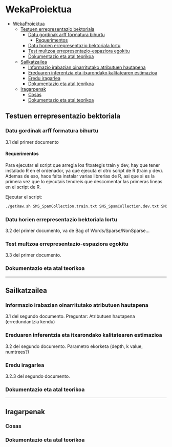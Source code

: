 # WekaProiektua

- [WekaProiektua](#wekaproiektua)
  * [Testuen errepresentazio bektoriala](#testuen-errepresentazio-bektoriala)
    + [Datu gordinak arff formatura bihurtu](#datu-gordinak-arff-formatura-bihurtu)
      - [Requerimentos](#requerimentos)
    + [Datu horien errepresentazio bektoriala lortu](#datu-horien-errepresentazio-bektoriala-lortu)
    + [Test multzoa errepresentazio-espaziora egokitu](#test-multzoa-errepresentazio-espaziora-egokitu)
    + [Dokumentazio eta atal teorikoa](#dokumentazio-eta-atal-teorikoa)
  * [Sailkatzailea](#sailkatzailea)
    + [Informazio irabazian oinarritutako atributuen hautapena](#informazio-irabazian-oinarritutako-atributuen-hautapena)
    + [Ereduaren inferentzia eta itxarondako kalitatearen estimazioa](#ereduaren-inferentzia-eta-itxarondako-kalitatearen-estimazioa)
    + [Eredu iragarlea](#eredu-iragarlea)
    + [Dokumentazio eta atal teorikoa](#dokumentazio-eta-atal-teorikoa-1)
  * [Iragarpenak](#iragarpenak)
    + [Cosas](#cosas)
    + [Dokumentazio eta atal teorikoa](#dokumentazio-eta-atal-teorikoa-2)


## Testuen errepresentazio bektoriala

### Datu gordinak arff formatura bihurtu
3.1 del primer documento

#### Requerimentos
Para ejecutar el script que arregla los fitxategis train y dev, hay que tener instalado R en el ordenador, ya que ejecuta el otro script de R (train y dev). Ademas de eso, hace falta instalar varias librerias de R, asi que si es la primera vez que lo ejecutais tendreis que descomentar las primeras lineas en el script de R.

Ejecutar el script: 

```bash
./getRaw.sh SMS_SpamCollection.train.txt SMS_SpamCollection.dev.txt SMS_SpamCollection.test_blind.txt ~/weka-3-8-5-azul-zulu-linux/weka-3-8-5/weka.jar 
```

### Datu horien errepresentazio bektoriala lortu
3.2 del primer documento, va de Bag of Words/Sparse/NonSparse...
  
### Test multzoa errepresentazio-espaziora egokitu
3.3 del primer documento.

### Dokumentazio eta atal teorikoa

---

## Sailkatzailea
### Informazio irabazian oinarritutako atributuen hautapena 
3.1 del segundo documento. Preguntar: Atributuen hautapena (erredundantzia kendu)
  
### Ereduaren inferentzia eta itxarondako kalitatearen estimazioa 
3.2 del segundo documento. Parametro ekorketa (depth, k value, numtrees?)
  
### Eredu iragarlea
3.2.3 del segundo documento.
  
### Dokumentazio eta atal teorikoa
  
---

## Iragarpenak

### Cosas
  
### Dokumentazio eta atal teorikoa




